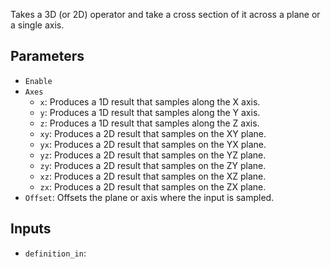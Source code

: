 Takes a 3D (or 2D) operator and take a cross section of it across a plane or a single axis.

## Parameters

* `Enable`
* `Axes`
  * `x`: Produces a 1D result that samples along the X axis.
  * `y`: Produces a 1D result that samples along the Y axis.
  * `z`: Produces a 1D result that samples along the Z axis.
  * `xy`: Produces a 2D result that samples on the XY plane.
  * `yx`: Produces a 2D result that samples on the YX plane.
  * `yz`: Produces a 2D result that samples on the YZ plane.
  * `zy`: Produces a 2D result that samples on the ZY plane.
  * `xz`: Produces a 2D result that samples on the XZ plane.
  * `zx`: Produces a 2D result that samples on the ZX plane.
* `Offset`: Offsets the plane or axis where the input is sampled.

## Inputs

* `definition_in`: 